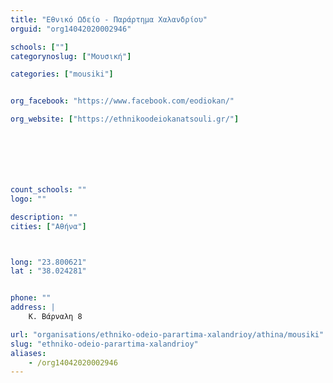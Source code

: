 ```yaml
---
title: "Εθνικό Ωδείο - Παράρτημα Χαλανδρίου"
orguid: "org14042020002946"

schools: [""]
categorynoslug: ["Μουσική"]

categories: ["mousiki"]


org_facebook: "https://www.facebook.com/eodiokan/"

org_website: ["https://ethnikoodeiokanatsouli.gr/"]







count_schools: ""
logo: ""

description: ""
cities: ["Αθήνα"]



long: "23.800621"
lat : "38.024281"


phone: ""
address: |
    Κ. Βάρναλη 8

url: "organisations/ethniko-odeio-parartima-xalandrioy/athina/mousiki"
slug: "ethniko-odeio-parartima-xalandrioy"
aliases:
    - /org14042020002946
---
```



